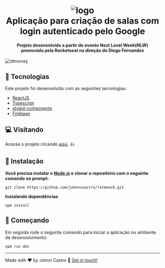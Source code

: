 <h1 align="center">
  <img alt="logo" src="https://i.ibb.co/6ZQxBym/logo-letmeask.png" />
  <br>
  Aplicação para criação de salas com login autenticado pelo Google
</h1>

<h4 align="center">
  Projeto desenvolvido a partir do evento Next Level Week(NLW) promovido pela Rocketseat na direção de Diego Fernandes
</h4>

![dtmoney](https://i.ibb.co/XykD0Yf/Sem-t-tulo.png)

## 🚀 Tecnologias

Este projeto foi desenvolvido com as seguintes tecnologias:

- [ReactJS](https://reactjs.org/)
- [Typescript](https://www.typescriptlang.org/)
- [styled-components](https://www.styled-components.com/)
- [Firebase](https://firebase.google.com/)

## :computer: Visitando

Acesse o projeto clicando [aqui](https://letmeask-ten-steel.vercel.app/). :+1:

## 👷 Instalação

**Você precisa instalar o [Node.js](https://nodejs.org/en/) e clonar o repositório com o seguinte comando no prompt:**

```git clone https://github.com/johnncaastro/letmeask.git```

**Instalando dependências**

```npm install```

## 🏃 Começando

Em seguida rode o seguinte comando para iniciar a aplicação no ambiente de desenvolvimento:

```npm run dev```

---

Made with ♥ by Johnn Castro :wave: [Get in touch!](https://www.linkedin.com/in/jonathan-castro-alves/)
